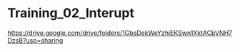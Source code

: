 # Training_02_Interupt
https://drive.google.com/drive/folders/1GbsDekWeYzhiEKSwn1XktACbVNH7DzsB?usp=sharing
